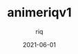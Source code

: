 ---
id: 'animeriqv1'
title: 'animeriqv1'
description: "a website for watching anime using gogo scraper and waifu picture generator"
date: '2021-06-01'
author: 'riq'
tags: ['Web Development', 'JavaScript', 'Node.js', 'reactjs' ]
published: true
featuredImage: './animeriqv1.png'
type: 'project'
url: 'https://anime.mikailthoriq.eu.org/'
---